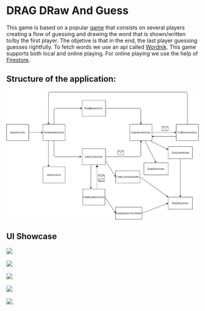 # DRAG DRaw And Guess  

This game is based on a popular [game](http://www.mebo.pt/index.php/pt/catalog/todos-os-produtos/passa-o-desenho) that consists on several players creating a flow of guessing and drawing the word that is shown/written to/by the first player. The objetive is that in the end, the last player guessing guesses rightfully. To fetch words we use an api called [Wordnik](https://developer.wordnik.com/docs). This game supports both local and online playing. For online playing we use the help of [Firestore](https://firebase.google.com/docs/firestore).


## Structure of the application:

![plot](EstruturaDrag.png)

## UI Showcase 

![](https://i.gyazo.com/fc082ced9c1c1ca95e38a4983280bf5b.png)

![](https://i.gyazo.com/eca201f369e2b7225aad984d3c132379.png)

![](https://i.gyazo.com/e446f8bda2ed1eed8d1e3c8611f3b4d1.png)

![](https://i.gyazo.com/21e4e50a15ccf165349fcee2f61ba0e7.png)

![](https://i.gyazo.com/534dc0210c8cb9a69546ade274fccc7b.png)
